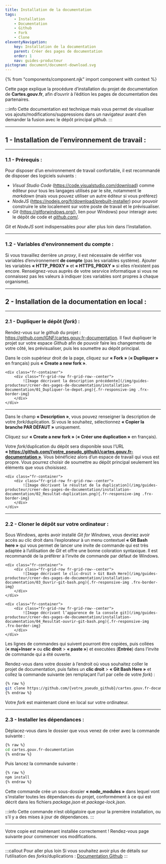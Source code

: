 ```yaml
---
title: Installation de la documentation
tags:
    - Installation
    - Documentation
    - Github
    - Fork
    - Clone
eleventyNavigation:
    key: Installation de la documentation
    parent: Créer des pages de documentation
    order: 1
    nav: guides-producteur
pictogram: document/document-download.svg
---
```


{% from "components/component.njk" import component with context %}

Cette page explique la procédure d’installation du projet de documentation de **Cartes.gouv.fr**, afin d’ouvrir à l’édition les pages de documentation des partenaires.

:::info
Cette documentation est technique mais vous permet de visualiser vos ajouts/modifications/suppressions dans un navigateur avant d’en demander la fusion avec le dépôt principal _<html lang="en">github</html>_.
:::

---

## 1 - Installation de l’environnement de travail :

---

### 1.1 - Prérequis :

Pour disposer d’un environnement de travail confortable, il est recommandé de disposer des logiciels suivants :

- _<html lang="en">Visual Studio Code</html>_ (<a href="https://code.visualstudio.com/download" target="_blank" rel="noopener noreferrer" title="https://code.visualstudio.com/download - ouvre une nouvelle fenêtre">https://code.visualstudio.com/download</a>) comme éditeur pour tous les langages utilisés par le site, notamment le _<html lang="en">markdown</html>_ (mais vous pouvez utiliser un autre éditeur si vous préférez)
- _<html lang="en">NodeJS</html>_ (<a href="https://nodejs.org/fr/download/prebuilt-installer" target="_blank" rel="noopener noreferrer" title="https://nodejs.org/fr/download/prebuilt-installer - ouvre une nouvelle fenêtre">https://nodejs.org/fr/download/prebuilt-installer</a>) pour pouvoir construire le site localement sur votre poste de travail et le prévisualiser.
- _<html lang="en">Git</html>_ (<a href="https://gitforwindows.org/" target="_blank" rel="noopener noreferrer" title="https://gitforwindows.org/ - ouvre une nouvelle fenêtre">https://gitforwindows.org/</a>), lien pour Windows) pour interagir avec le dépôt de code et <a href="https://github.com/" target="_blank" rel="noopener noreferrer" title="https://github.com - ouvre une nouvelle fenêtre">_<html lang="en">github.com</html>_/</a>.

_<html lang="en">Git</html>_ et _<html lang="en">NodeJS</html>_ sont indispensables pour aller plus loin dans l’installation.

---

### 1.2 - Variables d’environnement du compte :

Si vous travaillez derrière un _<html lang="en">proxy</html>_, il est nécessaire de vérifier vos variables d’environnement **de compte** (pas les variables système). Ajouter les variables **« HTTP_PROXY »** et **« HTTPS_PROXY »** si elles n’existent pas encore. Renseignez-vous auprès de votre sesrvice informatique si vous ne connaissez pas les valeurs à indiquer (ces variables sont propres à chaque organisme).

---

## 2 - Installation de la documentation en local :

---

### 2.1 - Dupliquer le dépôt (_<html lang="en">fork</html>_) :

Rendez-vous sur le _<html lang="en">github</html>_ du projet : <a href="https://github.com/IGNF/cartes.gouv.fr-documentation" target="_blank" rel="noopener noreferrer" title="https://github.com/IGNF/cartes.gouv.fr-documentation - ouvre une nouvelle fenêtre">https://github.com/IGNF/cartes.gouv.fr-documentation</a>. Il faut dupliquer le projet sur votre espace _Github_ afin de pouvoir faire les changements de votre côté, les prévisualiser, puis les soumettre au dépôt principal.

Dans le coin supérieur droit de la page, cliquez sur **« Fork »** (**« Dupliquer »** en français) puis **« Create a new fork »**.

    <div class="fr-container">
        <div class="fr-grid-row fr-grid-row--center">
            ![Image décrivant la description précédente](/img/guides-producteur/creer-des-pages-de-documentation/installation-documentation/01_Dupliquer-le-depot.png){.fr-responsive-img .frx-border-img}
        </div>
    </div>

---

Dans le champ **« Description »**, vous pouvez renseigner la description de votre _fork_/duplication. Si vous le souhaitez, sélectionnez **« Copier la branche PAR DÉFAUT »** uniquement.

Cliquez sur **« Create a new fork »** (**« Créer une duplication »** en français).

Votre _fork_/duplication du dépôt sera disponible sous l’URL **« https://github.com/{votre_pseudo_github}/cartes.gouv.fr-documentation »**. Vous bénéficiez alors d’un espace de travail qui vous est propre. Vous pourrez choisir de soumettre au dépôt principal seulement les éléments que vous choisissez.

    <div class="fr-container">
        <div class="fr-grid-row fr-grid-row--center">
            ![Image décrivant le résultat de la duplication](/img/guides-producteur/creer-des-pages-de-documentation/installation-documentation/02_Resultat-duplication.png){.fr-responsive-img .frx-border-img}
        </div>
    </div>

---

### 2.2 - Cloner le dépôt sur votre ordinateur :

Sous Windows, après avoir installé _Git for Windows_, vous devriez avoir accès au clic droit dans l’explorateur à un menu contextuel **« Git Bash here »** qui vous permet de lancer une invite de commande qui est très adaptée à l’utilisation de _Git_ et offre une bonne coloration syntaxique. Il est recommandé de la préférer à l’invite de commande par défaut de Windows.

    <div class="fr-container">
        <div class="fr-grid-row fr-grid-row--center">
            ![Image décrivant le clic-droit > Git Bash Here](/img/guides-producteur/creer-des-pages-de-documentation/installation-documentation/03_Ouvrir-git-bash.png){.fr-responsive-img .frx-border-img}
        </div>
    </div>

    <div class="fr-container">
        <div class="fr-grid-row fr-grid-row--center">
            ![Image décrivant l’apparence de la console git](/img/guides-producteur/creer-des-pages-de-documentation/installation-documentation/04_Resultat-ouvrir-git-bash.png){.fr-responsive-img .frx-border-img}
        </div>
    </div>

Les lignes de commandes qui suivent pourront être copiées, puis collées (**« maj+Inser »** ou **clic droit** > **« paste »**) et executées (**Entrée**) dans l’invite de commande qui a été ouverte.

Rendez-vous dans votre dossier à l’endroit où vous souhaitez coller le projet de documentation, puis faites un **clic droit** > **« Git Bash Here »** et collez la commande suivante (en remplaçant l’url par celle de votre _fork_) :

```bash
{% raw %}
git clone https://github.com/{votre_pseudo_github}/cartes.gouv.fr-documentation
{% endraw %}
```

Votre _fork_ est maintenant cloné en local sur votre ordinateur.

---

### 2.3 - Installer les dépendances :

Déplacez-vous dans le dossier que vous venez de créer avec la commande suivante :

```bash
{% raw %}
cd cartes.gouv.fr-documentation
{% endraw %}
```

Puis lancez la commande suivante :

```bash
{% raw %}
npm install
{% endraw %}
```

Cette commande crée un sous-dossier **« node_modules »** dans lequel vont s’installer toutes les dépendances du projet, conformément à ce qui est décrit dans les fichiers _package.json_ et _package-lock.json_.

:::info
Cette commande n’est obligatoire que pour la première installation, ou s’il y a des mises à jour de dépendances.
:::

---

Votre copie est maintenant installée correctement ! Rendez-vous page suivante pour commencer vos modifications.

---

:::callout Pour aller plus loin
Si vous souhaitez avoir plus de détails sur l’utilisation des _forks_/duplications :
<a href="https://docs.github.com/fr/pull-requests/collaborating-with-pull-requests/working-with-forks" target="_blank" rel="noopener noreferrer" title="Documentation Github - ouvre une nouvelle fenêtre">Documentation Github</a>
:::
